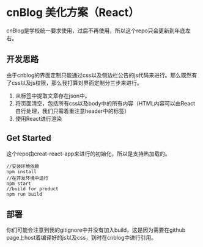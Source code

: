 # cnBlog 美化方案（React）
cnBlog是学校统一要求使用，过后不再使用，所以这个repo只会更新到年底左右。
## 开发思路
由于cnblog的界面定制只能通过css以及侧边栏公告的js代码来进行。那么既然有了css以及js权限，那么我打算对界面定制分三步来进行。
1. 从标签中提取文章存在json中。
2. 将页面清空，包括所有css以及body中的所有内容（HTML内容可以由React自行处理，我们只需着重注意header中的标签）
3. 使用React进行渲染

## Get Started
这个repo由creat-react-app来进行的初始化，所以是支持热加载的。
```
//安装环境依赖
npm install
//在开发环境中运行
npm start
//build for product
npm run build
```
## 部署
你们可能会注意到我的gitignore中并没有加入build，这是因为需要在github page上host着编译好的js以及css，到时在cnblog中进行引用。
